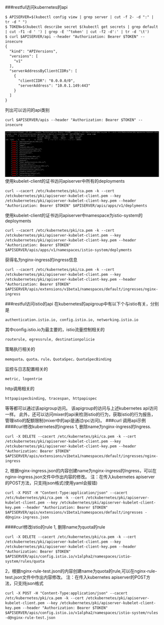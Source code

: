 ###restful访问kubernetes的api

```
$ APISERVER=$(kubectl config view | grep server | cut -f 2- -d ":" | tr -d " ")
$ TOKEN=$(kubectl describe secret $(kubectl get secrets | grep default | cut -f1 -d ' ') | grep -E '^token' | cut -f2 -d':' | tr -d '\t')
$ curl $APISERVER/api --header "Authorization: Bearer $TOKEN" --insecure
{
  "kind": "APIVersions",
  "versions": [
    "v1"
  ],
  "serverAddressByClientCIDRs": [
    {
      "clientCIDR": "0.0.0.0/0",
      "serverAddress": "10.0.1.149:443"
    }
  ]
}
```
列出可以访问的api类别
```
curl $APISERVER/apis --header "Authorization: Bearer $TOKEN" --insecure
```
![apigroups](./apiusage/apigroups.png "apigroups")
使用kubelet-client的证书访问apiserver中所有的deployments
```
curl --cacert /etc/kubernetes/pki/ca.pem -k --cert /etckubernetes/pki/apiserver-kubelet-client.pem --key /etckubernetes/pki/apiserver-kubelet-client-key.pem --header "Authorization: Bearer $TOKEN" $APISERVER/apis/apps/v1/deplyments
```
使用kubelet-client的证书访问apiserver中namespace为istio-system的deployments
```
curl --cacert /etc/kubernetes/pki/ca.pem -k --cert /etckubernetes/pki/apiserver-kubelet-client.pem --key /etckubernetes/pki/apiserver-kubelet-client-key.pem --header "Authorization: Bearer $TOKEN" $APISERVER/apis/apps/v1/namespaces/istio-system/deplyments
```
获得名为nginx-ingress的ingress信息
```
curl --cacert /etc/kubernetes/pki/ca.pem -k --cert /etckubernetes/pki/apiserver-kubelet-client.pem --key /etckubernetes/pki/apiserver-kubelet-client-key.pem --header "Authorization: Bearer $TOKEN" $APISERVER/apis/extensions/v1beta1/namespaces/default/ingresses/nginx-ingress
```

###restful访问istio的api
在kubernetes的apigroup中有以下个与istio有关，分别是
```
authentication.istio.io, config.istio.io, networking.istio.io
```
其中config.istio.io为最主要的，istio流量控制相关的
```
routerule, egressrule, destinationpolicie
```
策略执行相关的
```
memquota，quota，rule，QuotaSpec，QuotaSpecBinding
```
监控与日志配置相关的
```
metric, logentrie
```
http调用相关的
```
httpapispecbinding, tracespan, httpapispec
```
等等都可以通过该apigroup访问。
该apigroup的访问与上述kubernetes api访问一样。
此外，还可以访问mixer的api来检测istio的行为，获取istio的行为报告，管理istio的配额限制(mixer中的api是通过rpc访问)。
###curl 调用api示例
####curl修改kubernetes的ingress
1, 删除name为nginx-ingress的Ingress.
```
curl -X DELETE --cacert /etc/kubernetes/pki/ca.pem -k --cert /etckubernetes/pki/apiserver-kubelet-client.pem --key /etckubernetes/pki/apiserver-kubelet-client-key.pem --header "Authorization: Bearer $TOKEN" $APISERVER/apis/extensions/v1beta1/namespaces/default/ingresses/nginx-ingress
```
2, 根据nginx-ingress.json的内容创建name为nginx-ingress的Ingress，可以在nginx-ingress.json文件中作出内容的修改。
注：在传入kubernetes apiserver的POST方法，只支持json格式(使用yaml会报错)
```
curl -X POST -H "Content-Type:application/json" --cacert /etc/kubernetes/pki/ca.pem -k --cert /etckubernetes/pki/apiserver-kubelet-client.pem --key /etckubernetes/pki/apiserver-kubelet-client-key.pem --header "Authorization: Bearer $TOKEN" $APISERVER/apis/extensions/v1beta1/namespaces/default/ingresses -d@nginx-ingress.json
```
####curl修改istio的rule
1, 删除name为quota的rule
```
curl -X DELETE --cacert /etc/kubernetes/pki/ca.pem -k --cert /etckubernetes/pki/apiserver-kubelet-client.pem --key /etckubernetes/pki/apiserver-kubelet-client-key.pem --header "Authorization: Bearer $TOKEN" $APISERVER/apis/config.istio.io/v1alpha2/namespaces/istio-system/rules/quota
```
2，根据nginx-rule-test.json的内容创建name为quota的rule,可以在nginx-rule-test.json文件中作出内容修改。
注：在传入kubernetes apiserver的POST方法，只支持json格式
```
curl -X POST -H "Content-Type:application/json" --cacert /etc/kubernetes/pki/ca.pem -k --cert /etckubernetes/pki/apiserver-kubelet-client.pem --key /etckubernetes/pki/apiserver-kubelet-client-key.pem --header "Authorization: Bearer $TOKEN" $APISERVER/apis/config.istio.io/v1alpha2/namespaces/istio-system/rules -d@nginx-rule-test.json
```
